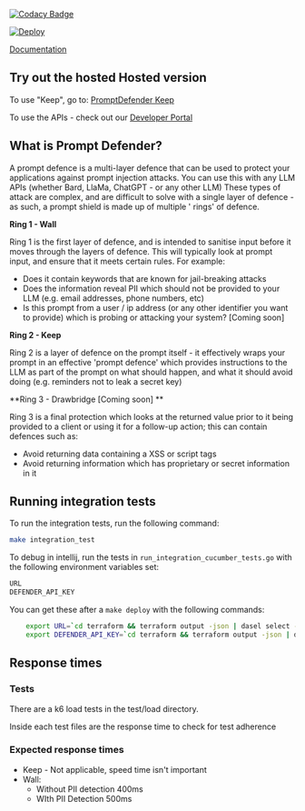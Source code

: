 [![Codacy
Badge](https://app.codacy.com/project/badge/Grade/080ff8f6c80d434484249b8dbb3a5ef0)](https://app.codacy.com/gh/Safetorun/PromptShield/dashboard?utm_source=gh&utm_medium=referral&utm_content=&utm_campaign=Badge_grade)

[![Deploy](https://github.com/Safetorun/PromptDefender/actions/workflows/deploy.yml/badge.svg)](https://github.com/Safetorun/PromptDefender/actions/workflows/deploy.yml)

[Documentation](https://promptshield.readme.io/)

## Try out the hosted Hosted version

To use "Keep", go to: [PromptDefender Keep](https://defender.safetorun.com)

To use the APIs - check out our [Developer Portal](https://promptshield.readme.io)

## What is Prompt Defender?

A prompt defence is a multi-layer defence that can be used to protect your applications against prompt injection
attacks. You can use this with any LLM APIs (whether Bard, LlaMa, ChatGPT - or any other LLM) These types of attack are
complex, and are difficult to solve with a single layer of defence - as such, a prompt shield is made up of multiple '
rings' of defence.

**Ring 1 - Wall**

Ring 1 is the first layer of defence, and is intended to sanitise input before it moves through the layers of defence.
This will typically look at prompt input, and ensure that it meets certain rules. For example:

- Does it contain keywords that are known for jail-breaking attacks
- Does the information reveal PII which should not be provided to your LLM (e.g. email addresses, phone numbers, etc)
- Is this prompt from a user / ip address (or any other identifier you want to provide) which is probing or attacking
  your system? [Coming soon]

**Ring 2 - Keep**

Ring 2 is a layer of defence on the prompt itself - it effectively wraps your prompt in an effective 'prompt defence'
which provides instructions to the LLM as part of the prompt on what should happen, and what it should avoid doing (e.g.
reminders not to leak a secret key)

**Ring 3 - Drawbridge [Coming soon] **

Ring 3 is a final protection which looks at the returned value prior to it being provided to a client or using it for a
follow-up action; this can contain defences such as:

- Avoid returning data containing a XSS or script tags
- Avoid returning information which has proprietary or secret information in it

## Running integration tests

To run the integration tests, run the following command:

```bash
make integration_test
```

To debug in intellij, run the tests in `run_integration_cucumber_tests.go` with the following environment variables set:

```bash
URL
DEFENDER_API_KEY
```

You can get these after a `make deploy` with the following commands:

```bash
	export URL=`cd terraform && terraform output -json | dasel select -p json '.api_url.value' | tr -d '"'`
	export DEFENDER_API_KEY=`cd terraform && terraform output -json | dasel select -p json '.api_key_value.value' | tr -d '"'`
```

## Response times

### Tests
There are a k6 load tests in the test/load directory. 

Inside each test files are the response time to check for test adherence


### Expected response times 

* Keep - Not applicable, speed time isn't important
* Wall:
    * Without PII detection 400ms
    * WIth PII Detection 500ms